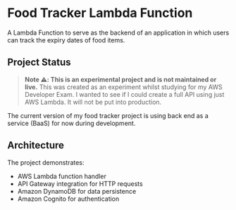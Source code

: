 # Food Tracker Lambda Function

A Lambda Function to serve as the backend of an application in which users can track the expiry dates of food items.

## Project Status

> **Note :warning:: This is an experimental project and is not maintained or live.** This was created as an experiment whilst studying for my AWS Developer Exam. I wanted to see if I could create a full API using just AWS Lambda. It will not be put into production.

The current version of my food tracker project is using back end as a service (BaaS) for now during development.

## Architecture

The project demonstrates:
- AWS Lambda function handler
- API Gateway integration for HTTP requests
- Amazon DynamoDB for data persistence
- Amazon Cognito for authentication
